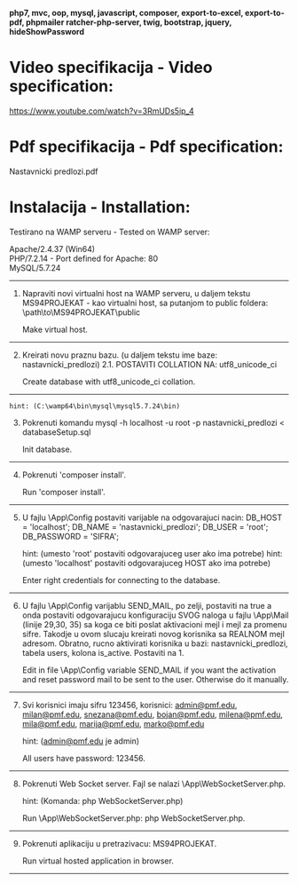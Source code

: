 **php7, mvc, oop, mysql, javascript, composer, export-to-excel, export-to-pdf, phpmailer
ratcher-php-server, twig, bootstrap, jquery, hideShowPassword**

# Video specifikacija - Video specification:
https://www.youtube.com/watch?v=3RmUDs5ip_4

# Pdf specifikacija - Pdf specification:
Nastavnicki predlozi.pdf

# Instalacija - Installation:

Testirano na WAMP serveru - Tested on WAMP server:

Apache/2.4.37 (Win64) <br />
PHP/7.2.14 - Port defined for Apache: 80 <br />
MySQL/5.7.24 <br />

-------------------------------

1. Napraviti novi virtualni host na WAMP serveru, u daljem tekstu MS94PROJEKAT - kao virtualni host,
sa putanjom to public foldera: \path\to\MS94PROJEKAT\public

	Make virtual host.
-------------------------------

2. Kreirati novu praznu bazu. (u daljem tekstu ime baze: nastavnicki_predlozi)
2.1. POSTAVITI COLLATION NA:
	utf8_unicode_ci
	
	Create database with utf8_unicode_ci collation.
-------------------------------


	hint: (C:\wamp64\bin\mysql\mysql5.7.24\bin)
3. Pokrenuti komandu  mysql -h localhost -u root -p  nastavnicki_predlozi < databaseSetup.sql

	Init database.
-------------------------------

4. Pokrenuti 'composer install'.


	Run 'composer install'.
-------------------------------

5. U fajlu \App\Config postaviti varijable na odgovarajuci nacin:
	 DB_HOST = 'localhost';
     DB_NAME = 'nastavnicki_predlozi';
     DB_USER = 'root';
     DB_PASSWORD = 'SIFRA';

	hint: (umesto 'root' postaviti odgovarajuceg user ako ima potrebe)
	hint: (umesto 'localhost' postaviti odgovarajuceg HOST ako ima potrebe)

	Enter right credentials for connecting to the database.
-------------------------------

6. U fajlu \App\Config varijablu SEND_MAIL, po zelji, postaviti na true a onda postaviti odgovarajucu konfiguraciju SVOG naloga u fajlu \App\Mail (linije 29,30, 35) sa koga ce biti poslat aktivacioni mejl i mejl za promenu sifre. Takodje u ovom slucaju kreirati novog korisnika sa REALNOM mejl adresom.
Obratno, rucno aktivirati korisnika u bazi: nastavnicki_predlozi, tabela users, kolona is_active. Postaviti na 1.

	Edit in file \App\Config variable SEND_MAIL if you want the activation and reset password mail to be sent to the user.
	Otherwise do it manually.
-------------------------------
7. Svi korisnici imaju sifru 123456,
	korisnici:
	admin@pmf.edu,
	milan@pmf.edu,
	snezana@pmf.edu,
	bojan@pmf.edu,
	milena@pmf.edu,
	mila@pmf.edu,
	marija@pmf.edu,
	marko@pmf.edu
	

	hint: (admin@pmf.edu je admin)

	All users have password: 123456.
-------------------------------


8. Pokrenuti Web Socket server. Fajl se nalazi \App\WebSocketServer.php.

	hint: (Komanda: php WebSocketServer.php)


	Run \App\WebSocketServer.php: php WebSocketServer.php.
-------------------------------

9. Pokrenuti aplikaciju u pretrazivacu: MS94PROJEKAT.

	Run virtual hosted application in browser.
-------------------------------
